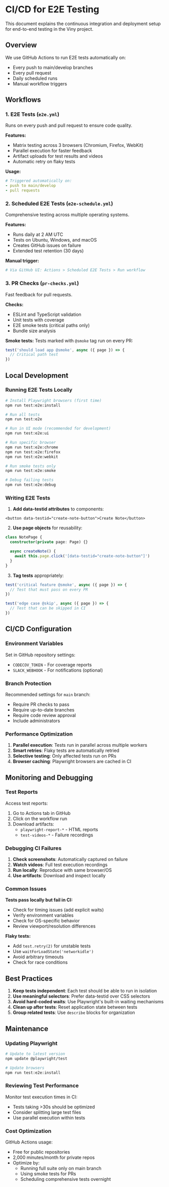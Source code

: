 # CI/CD for E2E Testing

This document explains the continuous integration and deployment setup for end-to-end testing in the Viny project.

## Overview

We use GitHub Actions to run E2E tests automatically on:

- Every push to main/develop branches
- Every pull request
- Daily scheduled runs
- Manual workflow triggers

## Workflows

### 1. E2E Tests (`e2e.yml`)

Runs on every push and pull request to ensure code quality.

**Features:**

- Matrix testing across 3 browsers (Chromium, Firefox, WebKit)
- Parallel execution for faster feedback
- Artifact uploads for test results and videos
- Automatic retry on flaky tests

**Usage:**

```yaml
# Triggered automatically on:
- push to main/develop
- pull requests
```

### 2. Scheduled E2E Tests (`e2e-schedule.yml`)

Comprehensive testing across multiple operating systems.

**Features:**

- Runs daily at 2 AM UTC
- Tests on Ubuntu, Windows, and macOS
- Creates GitHub issues on failure
- Extended test retention (30 days)

**Manual trigger:**

```bash
# Via GitHub UI: Actions > Scheduled E2E Tests > Run workflow
```

### 3. PR Checks (`pr-checks.yml`)

Fast feedback for pull requests.

**Checks:**

- ESLint and TypeScript validation
- Unit tests with coverage
- E2E smoke tests (critical paths only)
- Bundle size analysis

**Smoke tests:**
Tests marked with `@smoke` tag run on every PR:

```typescript
test('should load app @smoke', async ({ page }) => {
  // Critical path test
})
```

## Local Development

### Running E2E Tests Locally

```bash
# Install Playwright browsers (first time)
npm run test:e2e:install

# Run all tests
npm run test:e2e

# Run in UI mode (recommended for development)
npm run test:e2e:ui

# Run specific browser
npm run test:e2e:chrome
npm run test:e2e:firefox
npm run test:e2e:webkit

# Run smoke tests only
npm run test:e2e:smoke

# Debug failing tests
npm run test:e2e:debug
```

### Writing E2E Tests

1. **Add data-testid attributes** to components:

```tsx
<button data-testid="create-note-button">Create Note</button>
```

2. **Use page objects** for reusability:

```typescript
class NotePage {
  constructor(private page: Page) {}

  async createNote() {
    await this.page.click('[data-testid="create-note-button"]')
  }
}
```

3. **Tag tests** appropriately:

```typescript
test('critical feature @smoke', async ({ page }) => {
  // Test that must pass on every PR
})

test('edge case @skip', async ({ page }) => {
  // Test that can be skipped in CI
})
```

## CI/CD Configuration

### Environment Variables

Set in GitHub repository settings:

- `CODECOV_TOKEN` - For coverage reports
- `SLACK_WEBHOOK` - For notifications (optional)

### Branch Protection

Recommended settings for `main` branch:

- Require PR checks to pass
- Require up-to-date branches
- Require code review approval
- Include administrators

### Performance Optimization

1. **Parallel execution**: Tests run in parallel across multiple workers
2. **Smart retries**: Flaky tests are automatically retried
3. **Selective testing**: Only affected tests run on PRs
4. **Browser caching**: Playwright browsers are cached in CI

## Monitoring and Debugging

### Test Reports

Access test reports:

1. Go to Actions tab in GitHub
2. Click on the workflow run
3. Download artifacts:
   - `playwright-report-*` - HTML reports
   - `test-videos-*` - Failure recordings

### Debugging CI Failures

1. **Check screenshots**: Automatically captured on failure
2. **Watch videos**: Full test execution recordings
3. **Run locally**: Reproduce with same browser/OS
4. **Use artifacts**: Download and inspect locally

### Common Issues

**Tests pass locally but fail in CI:**

- Check for timing issues (add explicit waits)
- Verify environment variables
- Check for OS-specific behavior
- Review viewport/resolution differences

**Flaky tests:**

- Add `test.retry(2)` for unstable tests
- Use `waitForLoadState('networkidle')`
- Avoid arbitrary timeouts
- Check for race conditions

## Best Practices

1. **Keep tests independent**: Each test should be able to run in isolation
2. **Use meaningful selectors**: Prefer data-testid over CSS selectors
3. **Avoid hard-coded waits**: Use Playwright's built-in waiting mechanisms
4. **Clean up after tests**: Reset application state between tests
5. **Group related tests**: Use `describe` blocks for organization

## Maintenance

### Updating Playwright

```bash
# Update to latest version
npm update @playwright/test

# Update browsers
npm run test:e2e:install
```

### Reviewing Test Performance

Monitor test execution times in CI:

- Tests taking >30s should be optimized
- Consider splitting large test files
- Use parallel execution within tests

### Cost Optimization

GitHub Actions usage:

- Free for public repositories
- 2,000 minutes/month for private repos
- Optimize by:
  - Running full suite only on main branch
  - Using smoke tests for PRs
  - Scheduling comprehensive tests overnight
